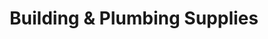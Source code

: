 ---
title: "Building & Plumbing Supplies"
url: /cirencester/building-and-plumbing-supplies/
shop: trade
---